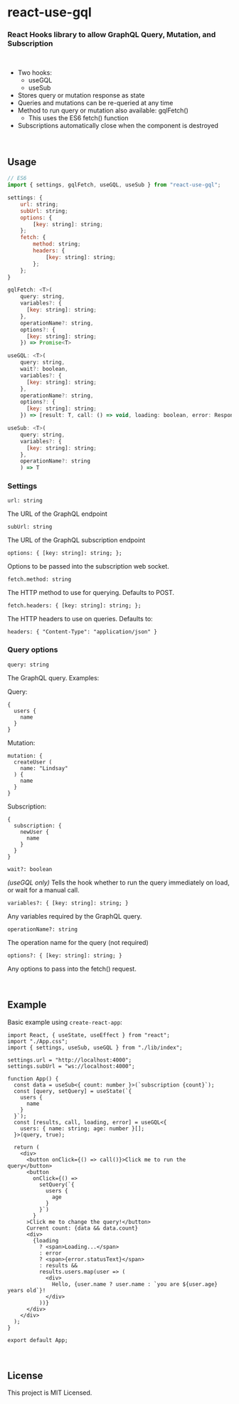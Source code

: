 # react-use-gql

### **React Hooks library to allow GraphQL Query, Mutation, and Subscription**

<a id="/features"></a>&nbsp;

- Two hooks:
  - useGQL
  - useSub
- Stores query or mutation response as state
- Queries and mutations can be re-queried at any time
- Method to run query or mutation also available: gqlFetch()
  - This uses the ES6 fetch() function
- Subscriptions automatically close when the component is destroyed

<a id="/usage"></a>&nbsp;

## Usage

```javascript
// ES6
import { settings, gqlFetch, useGQL, useSub } from "react-use-gql";

settings: {
    url: string;
    subUrl: string;
    options: {
        [key: string]: string;
    };
    fetch: {
        method: string;
        headers: {
            [key: string]: string;
        };
    };
}

gqlFetch: <T>(
    query: string,
    variables?: {
      [key: string]: string;
    },
    operationName?: string,
    options?: {
      [key: string]: string;
    }) => Promise<T>

useGQL: <T>(
    query: string,
    wait?: boolean,
    variables?: {
      [key: string]: string;
    },
    operationName?: string,
    options?: {
      [key: string]: string;
    }) => [result: T, call: () => void, loading: boolean, error: Response]

useSub: <T>(
    query: string,
    variables?: {
      [key: string]: string;
    },
    operationName?: string
    ) => T

```

### Settings

`url: string`

The URL of the GraphQL endpoint

`subUrl: string`

The URL of the GraphQL subscription endpoint

`options: { [key: string]: string; };`

Options to be passed into the subscription web socket.

`fetch.method: string`

The HTTP method to use for querying. Defaults to POST.

`fetch.headers: { [key: string]: string; };`

The HTTP headers to use on queries. Defaults to:

```
headers: { "Content-Type": "application/json" }
```

### Query options

`query: string`

The GraphQL query. Examples:

Query:

```
{
  users {
    name
  }
}
```

Mutation:

```
mutation: {
  createUser (
    name: "Lindsay"
  ) {
    name
  }
}
```

Subscription:

```
{
  subscription: {
    newUser {
      name
    }
  }
}
```

`wait?: boolean`

_(useGQL only)_ Tells the hook whether to run the query immediately on load, or wait for a manual call.

`variables?: { [key: string]: string; }`

Any variables required by the GraphQL query.

`operationName?: string`

The operation name for the query (not required)

`options?: { [key: string]: string; }`

Any options to pass into the fetch() request.

<a id="/example"></a>&nbsp;

## Example

Basic example using `create-react-app`:

```
import React, { useState, useEffect } from "react";
import "./App.css";
import { settings, useSub, useGQL } from "./lib/index";

settings.url = "http://localhost:4000";
settings.subUrl = "ws://localhost:4000";

function App() {
  const data = useSub<{ count: number }>(`subscription {count}`);
  const [query, setQuery] = useState(`{
    users {
      name
    }
  }`);
  const [results, call, loading, error] = useGQL<{
    users: { name: string; age: number }[];
  }>(query, true);

  return (
    <div>
      <button onClick={() => call()}>Click me to run the query</button>
      <button
        onClick={() =>
          setQuery(`{
            users {
              age
            }
          }`)
        }
      >Click me to change the query!</button>
      Current count: {data && data.count}
      <div>
        {loading 
          ? <span>Loading...</span> 
          : error 
          ? <span>{error.statusText}</span> 
          : results &&
          results.users.map(user => (
            <div>
              Hello, {user.name ? user.name : `you are ${user.age} years old`}!
            </div>
          ))}
      </div>
    </div>
  );
}

export default App;
```

<a id="/license"></a>&nbsp;

## License

This project is MIT Licensed.
